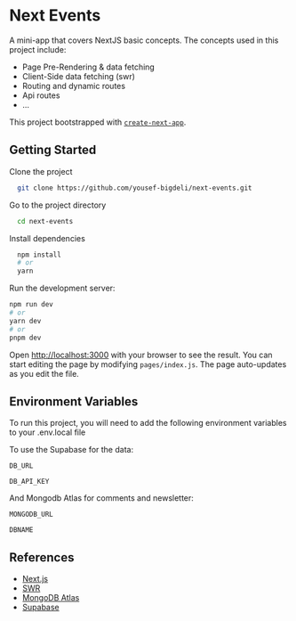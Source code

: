 # Next Events
A mini-app that covers NextJS basic concepts. The concepts used in this project include:
- Page Pre-Rendering & data fetching
- Client-Side data fetching (swr)
- Routing and dynamic routes
- Api routes
- ...

This project bootstrapped with [`create-next-app`](https://github.com/vercel/next.js/tree/canary/packages/create-next-app).



## Getting Started

Clone the project

```bash
  git clone https://github.com/yousef-bigdeli/next-events.git
```

Go to the project directory

```bash
  cd next-events
```

Install dependencies

```bash
  npm install
  # or
  yarn
```

Run the development server:

```bash
npm run dev
# or
yarn dev
# or
pnpm dev
```



Open [http://localhost:3000](http://localhost:3000) with your browser to see the result.
You can start editing the page by modifying `pages/index.js`. The page auto-updates as you edit the file.
## Environment Variables

To run this project, you will need to add the following environment variables to your .env.local file

To use the Supabase for the data:

`DB_URL`

`DB_API_KEY`

And Mongodb Atlas for comments and newsletter:

`MONGODB_URL`

`DBNAME`
## References

 - [Next.js](https://nextjs.org/)
 - [SWR](https://swr.vercel.app/)
 - [MongoDB Atlas](https://www.mongodb.com/atlas/database)
 - [Supabase](https://supabase.com/)

